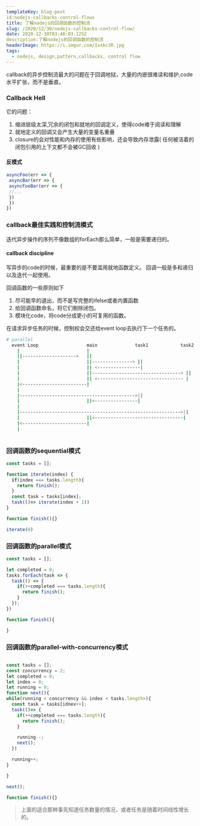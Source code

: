 ```yaml
---
templateKey: blog-post
id:nodejs-callbacks-control-flows
title: 了解nodejs的回调函数的控制流
slug: /2020/12/30/nodejs-callbacks-control-flow/
date: 2020-12-30T03:48:03.125Z
description:了解nodejs的回调函数的控制流
headerImage: https://i.imgur.com/Ivxkc3R.jpg
tags:
  - nodejs, design,pattern,callbacks, control flow
---
```


callback的异步控制流最大的问题在于回调地狱，大量的内嵌很难读和维护,code 水平扩张，而不是垂直。

### Callback Hell
它的问题：
1. 缩进层级太深,冗余的闭包和就地的回调定义，使得code难于阅读和理解
2. 就地定义的回调又会产生大量的变量名重叠
3. closure的会对性能和内存的使用有些影响，还会导致内存泄露(
  任何被活着的闭包引用的上下文都不会被GC回收
)

#### 反模式
``` javascript
asyncFoo(err => {
 asyncBar(err => {
 asyncFooBar(err => {
 //...
 })
 })
})
```

### callback最佳实践和控制流模式
迭代异步操作的序列不像数组的forEach那么简单，一般是需要递归的。
#### callback discipline
写异步的code的时候，最重要的是不要滥用就地函数定义。
回调一般是多和递归以及迭代一起使用。

回调函数的一些原则如下
1. 尽可能早的退出，而不是写完整的ifelse或者内置函数
2. 给回调函数命名，将它们剔除闭包。
3. 模块化code，将code分成更小的可复用的函数。

在请求异步任务的时候，控制权会交还给event loop去执行下一个任务的。
```bash
# parallel
  event Loop                  main              task1            task2 
    |                         |  
    ||-------------------->   ||
    |                         ||---------------> ||
    |                         || <----------------|
    |                         ||---------------------------------> ||
    |                         || <-------------------------------- |
    |<------------------------|
    |                          
    |------------------------------------------->||   
    |                         ||<----------------|                     |<------------------------|
    |                          
    |------------------------------------------------------------>||   
    |                         ||<---------------------------------|
    |<------------------------|                     
    |



```

### 回调函数的sequential模式
``` javascript
const tasks = [];

function iterate(index) {
  if(index === tasks.length){
    return finish();
  }
  const task = tasks[index];
  task(()=> iterate(index + 1))
}

function finish(){}

iterate(0)

```
### 回调函数的parallel模式
``` javascript
const tasks = [];

let completed = 0;
tasks.forEach(task => {
  task(() => {
    if(++completed === tasks.length){
      return finish();
    }
  });
})

function finish(){

}
```
### 回调函数的parallel-with-concurrency模式
``` javascript

const tasks = [];
const concurrency = 2;
let completed = 0;
let index = 0;
let running = 0;
function next(){
while(running < concurrency && index < tasks.length>){
  const task = tasks[idnex++];
  task(()=> {
    if(++completed === tasks.length){
      return finish();
    }

    running--;
    next();
  })

  running++;
}

}

next();

function finish(){}
```
> 上面的适合那种事先知道任务数量的情况，或者任务是随着时间线性增长的。































